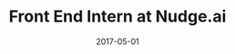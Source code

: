 ---
title: Front End Intern at Nudge.ai
eventType: job
date: 2017-05-01
image: Nudge1
thumbnail: nudge-thumb
blurb: I created a React.js admin interface for managing the Nudge platform
tags: [react, redux]
---
